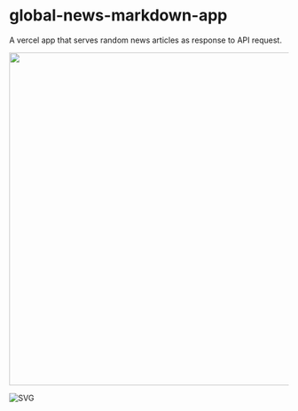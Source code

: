 # global-news-markdown-app
A vercel app that serves random news articles as response to API request.

<img src='https://global-news-markdown-app-le4tw19st-krishnabellamkonda.vercel.app/' width="600" height="600" />

![SVG](https://global-news-markdown-app-le4tw19st-krishnabellamkonda.vercel.app/)

<!-- HTML -->
